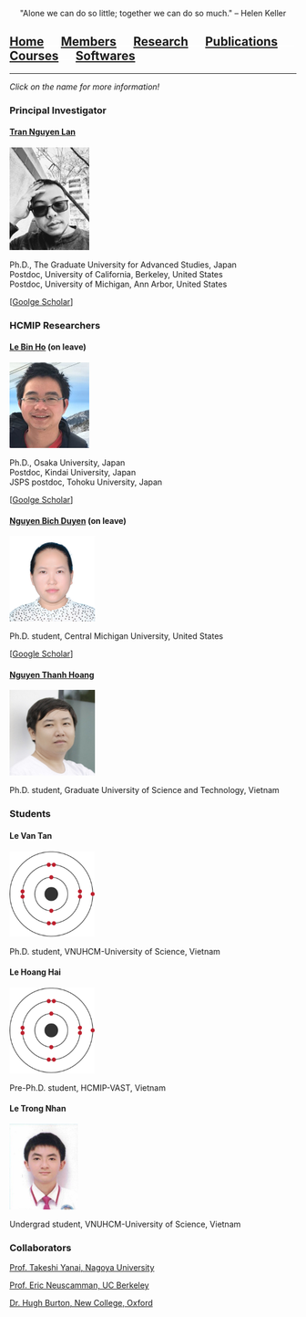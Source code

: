<p align="center">
"Alone we can do so little; together we can do so much." – Helen Keller
</p>

## [Home](index.md)<img src="test_space.png" width="30" height="1">[<ins>Members</ins>](members.md)<img src="test_space.png" width="30" height="1">[Research](research.md)<img src="test_space.png" width="30" height="1">[Publications](publications.md)<img src="test_space.png" width="30" height="1">[Courses](courses.md)<img src="test_space.png" width="30" height="1">[Softwares](softwares.md)

<hr style="solid blue">

_Click on the name for more information!_

### **Principal Investigator**
#### [**Tran Nguyen Lan**](LanTran_CV_0421.pdf) 

<img src="Lan2.jpg" width="140" height="180">

<p>Ph.D., The Graduate University for Advanced Studies, Japan<br>
Postdoc, University of California, Berkeley, United States<br>
Postdoc, University of Michigan, Ann Arbor, United States</p>

[[Goolge Scholar](https://scholar.google.com/citations?user=fatZlQ0AAAAJ&hl=vi)]

### **HCMIP Researchers**
  
#### [**Le Bin Ho**](DrLeBinHo-CV.pdf) (on leave)

<img src="BinHo.jpg" width="140" height="150">

<p> Ph.D., Osaka University, Japan <br>
 Postdoc, Kindai University, Japan <br>
JSPS postdoc, Tohoku University, Japan </p>

[[Goolge Scholar](https://scholar.google.com/citations?user=jyPh9UcAAAAJ&hl=vi)]

#### [**Nguyen Bich Duyen**](NguyenBichDuyen-EN.pdf) (on leave)

<img src="Duyen.jpg" width="150" height="150">
  
Ph.D. student, Central Michigan University, United States

[[Google Scholar](https://scholar.google.com/citations?user=f-3TeB8AAAAJ&hl=vi)]

#### [**Nguyen Thanh Hoang**](NguyenThanhHoang-CV.pdf)

<img src="Hoang.jpg" width="150" height="150">
  
Ph.D. student, Graduate University of Science and Technology, Vietnam

### **Students**

#### **Le Van Tan**

<img src="Tan2.jpg" width="150" height="150">
  
Ph.D. student, VNUHCM-University of Science, Vietnam

#### **Le Hoang Hai** 

<img src="Hai2.jpg" width="150" height="150">

Pre-Ph.D. student, HCMIP-VAST, Vietnam

#### **Le Trong Nhan** 

<img src="Nhan.jpg" width="120" height="150">
  
Undergrad student, VNUHCM-University of Science, Vietnam
  
### **Collaborators**
  [Prof. Takeshi Yanai, Nagoya University](https://www.iaqms.org/members/yanai.php)

  [Prof. Eric Neuscamman, UC Berkeley](https://neuscammanlab.com/)

  [Dr. Hugh Burton, New College, Oxford](https://www.hughburton.com/)
